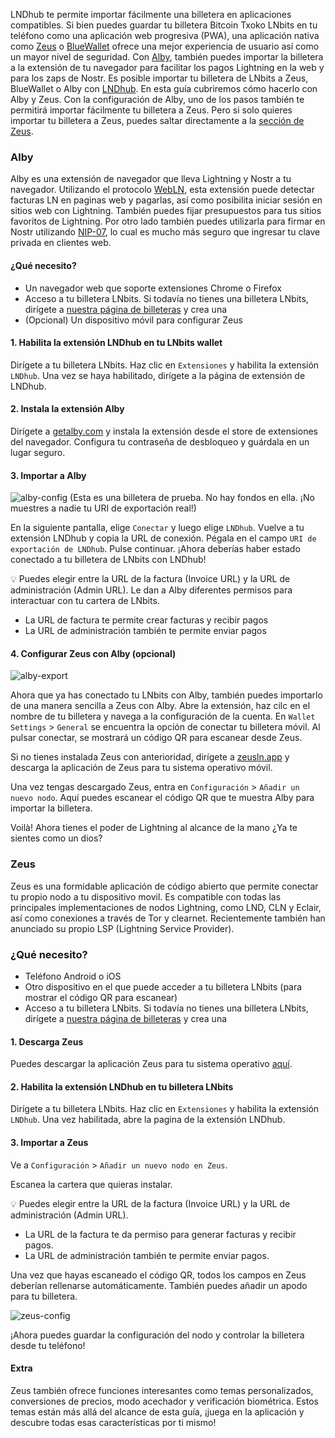 LNDhub te permite importar fácilmente una billetera en aplicaciones compatibles. Si bien puedes guardar tu billetera Bitcoin Txoko LNbits en tu teléfono como una
aplicación web progresiva (PWA), una aplicación nativa como [Zeus](https://zeusln.app/) o [BlueWallet](https://bluewallet.io/) ofrece
una mejor experiencia de usuario así como un mayor nivel de seguridad. Con [Alby](https://getalby.com/),
también puedes importar la billetera a la extensión de tu navegador para facilitar los pagos Lightning en la web y para los zaps de Nostr. Es posible importar tu
billetera de LNbits a Zeus, BlueWallet o Alby con [LNDhub](https://github.com/BlueWallet/LndHub/tree/master). En esta guía cubriremos cómo
hacerlo con Alby y Zeus. Con la configuración de Alby, uno de los pasos también te
permitirá importar fácilmente tu billetera a Zeus. Pero si solo quieres importar tu billetera
a Zeus, puedes saltar directamente a la [sección de Zeus](#Zeus).

### Alby

Alby es una extensión de navegador que lleva Lightning y Nostr a tu navegador. Utilizando el
protocolo [WebLN](https://www.webln.dev/), esta extensión puede detectar facturas LN en paginas web y pagarlas,
así como posibilita iniciar sesión en sitios web con Lightning. También puedes fijar
presupuestos para tus sitios favoritos de Lightning. Por otro lado también puedes utilizarla
para firmar en Nostr utilizando [NIP-07](https://github.com/nostr-protocol/nips/blob/master/07.md), lo cual es mucho más seguro que ingresar tu clave
privada en clientes web.

#### ¿Qué necesito?
- Un navegador web que soporte extensiones Chrome o Firefox
- Acceso a tu billetera LNbits. Si todavía no tienes una billetera LNbits, dirígete a [nuestra página de billeteras](https://bitcointxoko.com) y crea una
- (Opcional) Un dispositivo móvil para configurar Zeus

#### 1. Habilita la extensión LNDhub en tu LNbits wallet
Dirígete a tu billetera LNbits. Haz clic en `Extensiones` y habilita la
extensión `LNDhub`. Una vez se haya habilitado, dirígete a la página de extensión de
LNDhub.

#### 2. Instala la extensión Alby
Dirígete a [getalby.com](https://getalby.com/) y instala la extensión
desde el store de extensiones del navegador. Configura tu contraseña de
desbloqueo y guárdala en un lugar seguro.

#### 3. Importar a Alby
![alby-config](https://raw.githubusercontent.com/bitcointxoko/guides/main/images/lndhub/alby-config.png)
(Esta es una billetera de prueba. No hay fondos en ella. ¡No muestres a nadie tu URI de exportación real!)

En la siguiente pantalla, elige `Conectar` y luego elige `LNDhub`. Vuelve a tu extensión
LNDhub y copia la URL de conexión. Pégala en el campo `URI de exportación de
LNDhub`. Pulse continuar. ¡Ahora deberías haber estado conectado a tu billetera de LNbits
con LNDhub!

💡 Puedes elegir entre la URL de la factura (Invoice URL) y la URL de administración (Admin URL). Le dan a Alby
diferentes permisos para interactuar con tu cartera de LNbits.

- La URL de factura te permite crear facturas y recibir pagos
- La URL de administración también te permite enviar pagos

#### 4. Configurar Zeus con Alby (opcional)
![alby-export](https://raw.githubusercontent.com/bitcointxoko/guides/main/images/lndhub/alby-export.png)

Ahora que ya has conectado tu LNbits con Alby, también puedes importarlo de una
manera sencilla a Zeus con Alby. Abre la extensión, haz cilc en el
nombre de tu billetera y navega a la configuración de la cuenta. En `Wallet Settings` > `General` se encuentra la
opción de conectar tu billetera móvil. Al pulsar conectar, se mostrará un código QR para
escanear desde Zeus.

Si no tienes instalada Zeus con anterioridad, dirígete a [zeusln.app](https://zeusln.app/) y descarga la
aplicación de Zeus para tu sistema operativo móvil.

Una vez tengas descargado Zeus, entra en `Configuración` > `Añadir un nuevo nodo`. Aquí
puedes escanear el código QR que te muestra Alby para importar la billetera.

Voilà! Ahora tienes el poder de Lightning al alcance de la mano ¿Ya te sientes como un dios?

### Zeus
Zeus es una formidable aplicación de código abierto que permite conectar tu propio nodo
a tu dispositivo movil. Es compatible con todas las principales implementaciones de
nodos Lightning, como LND, CLN y Eclair, así como conexiones a través de Tor y
clearnet. Recientemente también han anunciado su propio LSP (Lightning Service
Provider). 

### ¿Qué necesito?
- Teléfono Android o iOS
- Otro dispositivo en el que puede acceder a tu billetera LNbits (para mostrar el código QR para escanear)
- Acceso a tu billetera LNbits. Si todavía no tienes una billetera LNbits, dirígete a [nuestra página de billeteras](https://bitcointxoko.com) y crea una
  
#### 1. Descarga Zeus
Puedes descargar la aplicación Zeus para tu sistema operativo [aquí](https://zeusln.app/).

#### 2. Habilita la extensión LNDhub en tu billetera LNbits
Dirígete a tu billetera LNbits. Haz clic en `Extensiones` y habilita la
extensión `LNDhub`. Una vez habilitada, abre la pagina de la extensión LNDhub.

#### 3. Importar a Zeus
Ve a `Configuración` > `Añadir un nuevo nodo en Zeus`.

Escanea la cartera que quieras instalar.

💡 Puedes elegir entre la URL de la factura (Invoice URL) y la URL de administración (Admin URL). 
- La URL de la factura te da permiso para generar facturas y recibir pagos.
- La URL de administración también te permite enviar pagos.

Una vez que hayas escaneado el código QR, todos los campos en Zeus deberían
rellenarse automáticamente. También puedes añadir un apodo para tu billetera.

![zeus-config](https://raw.githubusercontent.com/bitcointxoko/guides/main/images/lndhub/zeus-config.png)

¡Ahora puedes guardar la configuración del nodo y controlar la billetera desde tu teléfono!

#### Extra
Zeus también ofrece funciones interesantes como temas personalizados, conversiones de precios, modo acechador y verificación biométrica. Estos temas están más allá del alcance de esta guía, ¡juega en la aplicación y
descubre todas esas características por ti mismo!
